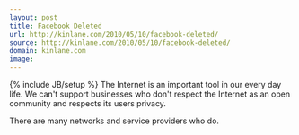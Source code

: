 ```yaml
---
layout: post
title: Facebook Deleted
url: http://kinlane.com/2010/05/10/facebook-deleted/
source: http://kinlane.com/2010/05/10/facebook-deleted/
domain: kinlane.com
image: 
---
```

{% include JB/setup %}
The Internet is an important tool in our every day life. We can't support businesses who don't respect the Internet as an open community and respects its users privacy.<p></p>
There are many networks and service providers who do.